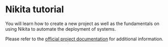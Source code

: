 # Nikita tutorial

You will learn how to create a new project as well as the fundamentals on using 
Nikita to automate the deployment of systems.

Please refer to the [official project documentation](http://nikita.adaltas.com/about/tutorial/)
for additional information.

